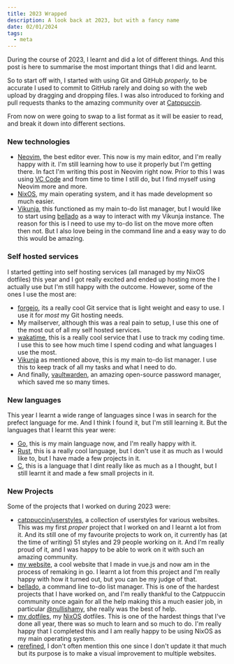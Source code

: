 ```yaml
---
title: 2023 Wrapped
description: A look back at 2023, but with a fancy name
date: 02/01/2024
tags:
  - meta
---
```


During the course of 2023, I learnt and did a lot of different things. And this post is here to summarise the most important things that I did and learnt.

So to start off with, I started with using Git and GitHub _properly_, to be accurate I used to commit to GitHub rarely and doing so with the web upload by dragging and dropping files. I was also introduced to forking and pull requests thanks to the amazing community over at [Catppuccin](https://github.com/catppuccin/catppuccin).

From now on were going to swap to a list format as it will be easier to read, and break it down into different sections.

### New technologies

- [Neovim](https://neovim.io), the best editor ever. This now is my main editor, and I'm really happy with it. I'm still learning how to use it properly but I'm getting there. In fact I'm writing this post in Neovim right now. Prior to this I was using [VC Code](https://code.visualstudio.com/) and from time to time I still do, but I find myself using Neovim more and more.
- [NixOS](https://nixos.org/), my main operating system, and it has made development so much easier.
- [Vikunja](https://vikunja.io), this functioned as my main to-do list manager, but I would like to start using [bellado](https://github.com/isabelroses/bellado) as a way to interact with my Vikunja instance. The reason for this is I need to use my to-do list on the move more often then not. But I also love being in the command line and a easy way to do this would be amazing.

### Self hosted services

I started getting into self hosting services (all managed by my NixOS dotfiles) this year and I got really excited and ended up hosting more the I actually use but I'm still happy with the outcome. However, some of the ones I use the most are:

- [forgejo](https://forgejo.org/), its a really cool Git service that is light weight and easy to use. I use it for _most_ my Git hosting needs.
- My mailserver, although this was a real pain to setup, I use this one of the most out of all my self hosted services.
- [wakatime](https://wakatime.com), this is a really cool service that I use to track my coding time. I use this to see how much time I spend coding and what languages I use the most.
- [Vikunja](https://vikunja.io) as mentioned above, this is my main to-do list manager. I use this to keep track of all my tasks and what I need to do.
- And finally, [vaultwarden](https://github.com/dani-garcia/vaultwarden), an amazing open-source password manager, which saved me so many times.

### New languages

This year I learnt a wide range of languages since I was in search for the prefect language for me. And I think I found it, but I'm still learning it. But the languages that I learnt this year were:

- [Go](https://golang.org/), this is my main language now, and I'm really happy with it.
- [Rust](https://www.rust-lang.org/), this is a really cool language, but I don't use it as much as I would like to, but I have made a few projects in it.
- [C](<https://en.wikipedia.org/wiki/C_(programming_language)>), this is a language that I dint really like as much as a I thought, but I still learnt it and made a few small projects in it.

### New Projects

Some of the projects that I worked on during 2023 were:

- [catppuccin/userstyles](https://github.com/catppuccin/userstyles), a collection of userstyles for various websites. This was my first _proper_ project that I worked on and I learnt a lot from it. And its still one of my favourite projects to work on, it currently has (at the time of writing) 51 styles and 29 people working on it. And I'm really proud of it, and I was happy to be able to work on it with such an amazing community.
- [my website](https://github.com/isabelroses/website), a cool website that I made in vue.js and now am in the process of remaking in go. I learnt a lot from this project and I'm really happy with how it turned out, but you can be my judge of that.
- [bellado](https://github.com/isabelroses/bellado), a command line to-do list manager. This is one of the hardest projects that I have worked on, and I'm really thankful to the Catppuccin community once again for all the help making this a much easier job, in particular [@nullishamy](https://github.com/nullishamy), she really was the best of help.
- [my dotfiles](https://github.com/isabelroses/dotfiles), my [NixOS](https://nixos.org/) dotfiles. This is one of the hardest things that I've done all year, there was so much to learn and so much to do. I'm really happy that I completed this and I am really happy to be using NixOS as my main operating system.
- [rerefined](https://github.com/isabelroses/rerefined), I don't often mention this one since I don't update it that much but its purpose is to make a visual improvement to multiple websites.
